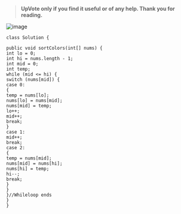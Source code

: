 > **UpVote only if you find it useful or of any help. Thank you for reading.**
>
![image](https://assets.leetcode.com/users/images/c9ef8f31-bae0-4fee-bb1c-0e9c8a3a5069_1654169923.7358143.jpeg)
​
```
class Solution {
​
public void sortColors(int[] nums) {
int lo = 0;
int hi = nums.length - 1;
int mid = 0;
int temp;
while (mid <= hi) {
switch (nums[mid]) {
case 0:
{
temp = nums[lo];
nums[lo] = nums[mid];
nums[mid] = temp;
lo++;
mid++;
break;
}
case 1:
mid++;
break;
case 2:
{
temp = nums[mid];
nums[mid] = nums[hi];
nums[hi] = temp;
hi--;
break;
}
}
}//Whileloop ends
}
}
​
```